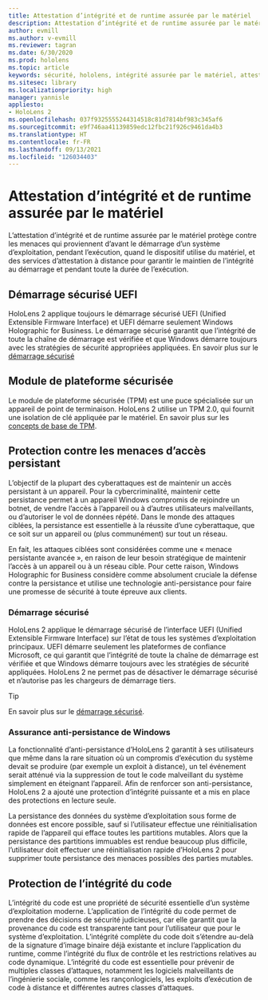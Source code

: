 ```yaml
---
title: Attestation d’intégrité et de runtime assurée par le matériel
description: Attestation d’intégrité et de runtime assurée par le matériel
author: evmill
ms.author: v-evmill
ms.reviewer: tagran
ms.date: 6/30/2020
ms.prod: hololens
ms.topic: article
keywords: sécurité, hololens, intégrité assurée par le matériel, attestation de runtime, UEFI, démarrage sécurisé UEFI, démarrage sécurisé, TPM, protection contre les menaces, assurance anti-persistance de Windows, intégrité du code, protection du code,
ms.sitesec: library
ms.localizationpriority: high
manager: yannisle
appliesto:
- HoloLens 2
ms.openlocfilehash: 037f9325555244314518c81d7814bf983c345af6
ms.sourcegitcommit: e9f746aa41139859edc12fbc21f926c9461da4b3
ms.translationtype: HT
ms.contentlocale: fr-FR
ms.lasthandoff: 09/13/2021
ms.locfileid: "126034403"
---
```

# <a name="hardware-backed-integrity-and-runtime-attestation"></a>Attestation d’intégrité et de runtime assurée par le matériel

L’attestation d’intégrité et de runtime assurée par le matériel protège contre les menaces qui proviennent d’avant le démarrage d’un système d’exploitation, pendant l’exécution, quand le dispositif utilise du matériel, et des services d’attestation à distance pour garantir le maintien de l’intégrité au démarrage et pendant toute la durée de l’exécution.

## <a name="uefi-secure-boot"></a>Démarrage sécurisé UEFI

HoloLens 2 applique toujours le démarrage sécurisé UEFI (Unified Extensible Firmware Interface) et UEFI démarre seulement Windows Holographic for Business.
Le démarrage sécurisé garantit que l’intégrité de toute la chaîne de démarrage est vérifiée et que Windows démarre toujours avec les stratégies de sécurité appropriées appliquées. En savoir plus sur le [démarrage sécurisé](/windows-hardware/design/device-experiences/oem-secure-boot)

## <a name="tpm"></a>Module de plateforme sécurisée

Le module de plateforme sécurisée (TPM) est une puce spécialisée sur un appareil de point de terminaison. HoloLens 2 utilise un TPM 2.0, qui fournit une isolation de clé appliquée par le matériel. En savoir plus sur les [concepts de base de TPM](/windows/security/information-protection/tpm/tpm-fundamentals).

## <a name="persistence-access-threat-protection"></a>Protection contre les menaces d’accès persistant

L’objectif de la plupart des cyberattaques est de maintenir un accès persistant à un appareil. Pour la cybercriminalité, maintenir cette persistance permet à un appareil Windows compromis de rejoindre un botnet, de vendre l’accès à l’appareil ou à d’autres utilisateurs malveillants, ou d’autoriser le vol de données répété. Dans le monde des attaques ciblées, la persistance est essentielle à la réussite d’une cyberattaque, que ce soit sur un appareil ou (plus communément) sur tout un réseau.  

En fait, les attaques ciblées sont considérées comme une « menace persistante avancée », en raison de leur besoin stratégique de maintenir l’accès à un appareil ou à un réseau cible. Pour cette raison, Windows Holographic for Business considère comme absolument cruciale la défense contre la persistance et utilise une technologie anti-persistance pour faire une promesse de sécurité à toute épreuve aux clients.

### <a name="secure-boot"></a>Démarrage sécurisé

HoloLens 2 applique le démarrage sécurisé de l’interface UEFI (Unified Extensible Firmware Interface) sur l’état de tous les systèmes d’exploitation principaux. UEFI démarre seulement les plateformes de confiance Microsoft, ce qui garantit que l’intégrité de toute la chaîne de démarrage est vérifiée et que Windows démarre toujours avec les stratégies de sécurité appliquées. HoloLens 2 ne permet pas de désactiver le démarrage sécurisé et n’autorise pas les chargeurs de démarrage tiers.

> [!Tip]
> En savoir plus sur le [démarrage sécurisé](/windows-hardware/design/device-experiences/oem-secure-boot).

### <a name="windows-anti-persistence-assurance"></a>Assurance anti-persistance de Windows

La fonctionnalité d’anti-persistance d’HoloLens 2 garantit à ses utilisateurs que même dans la rare situation où un compromis d’exécution du système devait se produire (par exemple un exploit à distance), un tel événement serait atténué via la suppression de tout le code malveillant du système simplement en éteignant l’appareil. Afin de renforcer son anti-persistance, HoloLens 2 a ajouté une protection d’intégrité puissante et a mis en place des protections en lecture seule.

La persistance des données du système d’exploitation sous forme de données est encore possible, sauf si l’utilisateur effectue une réinitialisation rapide de l’appareil qui efface toutes les partitions mutables. Alors que la persistance des partitions immuables est rendue beaucoup plus difficile, l’utilisateur doit effectuer une réinitialisation rapide d’HoloLens 2 pour supprimer toute persistance des menaces possibles des parties mutables.

## <a name="code-integrity-protection"></a>Protection de l’intégrité du code

L’intégrité du code est une propriété de sécurité essentielle d’un système d’exploitation moderne. L’application de l’intégrité du code permet de prendre des décisions de sécurité judicieuses, car elle garantit que la provenance du code est transparente tant pour l’utilisateur que pour le système d’exploitation. L’intégrité complète du code doit s’étendre au-delà de la signature d’image binaire déjà existante et inclure l’application du runtime, comme l’intégrité du flux de contrôle et les restrictions relatives au code dynamique. L’intégrité du code est essentielle pour prévenir de multiples classes d’attaques, notamment les logiciels malveillants de l’ingénierie sociale, comme les rançonlogiciels, les exploits d’exécution de code à distance et différentes autres classes d’attaques.
